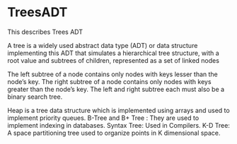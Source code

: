 # TreesADT
 This describes Trees ADT

A tree is a widely used abstract data type (ADT) or data structure implementing this ADT that simulates a hierarchical tree structure, with a root value and subtrees of children, represented as a set of linked nodes

The left subtree of a node contains only nodes with keys lesser than the node’s key.
The right subtree of a node contains only nodes with keys greater than the node’s key.
The left and right subtree each must also be a binary search tree.

Heap is a tree data structure which is implemented using arrays and used to implement priority queues. 
B-Tree and B+ Tree : They are used to implement indexing in databases. Syntax Tree: Used in Compilers. 
K-D Tree: A space partitioning tree used to organize points in K dimensional space.
